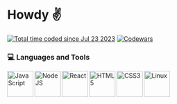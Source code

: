 # Howdy ✌️

<a href="https://wakatime.com/@dbab2cf8-0b11-4d10-92dd-172059f5b7e0" target="_blank" rel="noopener noreferrer"><img src="https://wakatime.com/badge/user/dbab2cf8-0b11-4d10-92dd-172059f5b7e0.svg" alt="Total time coded since Jul 23 2023" /></a>
<a href="https://www.codewars.com/users/Hudz-Roman/" target="_blank" rel="noopener noreferrer"><img src="https://www.codewars.com/users/Hudz-Roman/badges/small" alt="Codewars"></a>

### 💻 Languages and Tools

<img align="left" alt="JavaScript" width="60px" src="https://cdn.jsdelivr.net/gh/devicons/devicon/icons/javascript/javascript-plain.svg"/>

<img align="left" alt="NodeJS" width="60px" src="https://cdn.jsdelivr.net/gh/devicons/devicon@latest/icons/nodejs/nodejs-plain-wordmark.svg" />

<img align="left" alt="React" width="60px" src="https://cdn.jsdelivr.net/gh/devicons/devicon/icons/react/react-original.svg" />

<img align="left" alt="HTML5" width="60px" src="https://cdn.jsdelivr.net/gh/devicons/devicon/icons/html5/html5-plain.svg" />

<img align="left" alt="CSS3" width="60px" src="https://cdn.jsdelivr.net/gh/devicons/devicon/icons/css3/css3-plain.svg"  />

<img align="left" alt="Linux" width="60px" src="https://cdn.jsdelivr.net/gh/devicons/devicon/icons/linux/linux-original.svg" />

